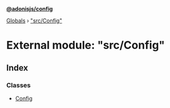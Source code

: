 **[@adonisjs/config](../README.md)**

[Globals](../README.md) › [&quot;src/Config&quot;](_src_config_.md)

# External module: "src/Config"

## Index

### Classes

* [Config](../classes/_src_config_.config.md)